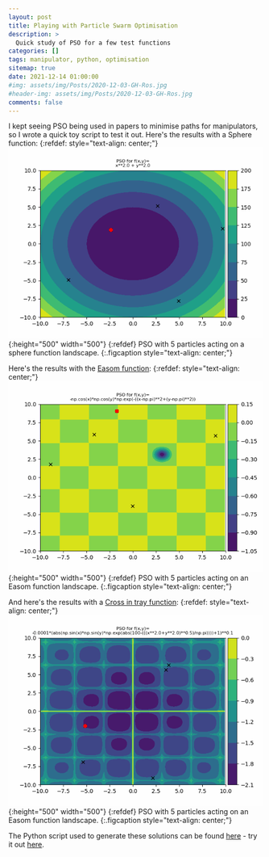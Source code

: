 ```yaml
---
layout: post
title: Playing with Particle Swarm Optimisation
description: >
  Quick study of PSO for a few test functions
categories: []
tags: manipulator, python, optimisation
sitemap: true
date: 2021-12-14 01:00:00
#img: assets/img/Posts/2020-12-03-GH-Ros.jpg
#header-img: assets/img/Posts/2020-12-03-GH-Ros.jpg
comments: false
---
```

I kept seeing PSO being used in papers to minimise paths for manipulators, so I wrote a quick toy script to test it out. Here's the results with a Sphere function:
{:refdef: style="text-align: center;"}
![Sphere function PSO](/assets/img/Posts/2021-12-14-pso_Sphere_fn.gif){:height="500" width="500"}
{:refdef}
PSO with 5 particles acting on a sphere function landscape.
{:.figcaption style="text-align: center;"}

Here's the results with the [Easom function](http://www.geatbx.com/ver_3_3/fcneaso.html):
{:refdef: style="text-align: center;"}
![Easom function PSO](/assets/img/Posts/2021-12-14-pso_Easom_fn.gif){:height="500" width="500"}
{:refdef}
PSO with 5 particles acting on an Easom function landscape.
{:.figcaption style="text-align: center;"}

And here's the results with a [Cross in tray function](https://commons.wikimedia.org/wiki/File:Cross-in-tray_function.pdf):
{:refdef: style="text-align: center;"}
![Easom function PSO](/assets/img/Posts/2021-12-14-pso_Cross_in_tray_fn.gif){:height="500" width="500"}
{:refdef}
PSO with 5 particles acting on an Easom function landscape.
{:.figcaption style="text-align: center;"}

The Python script used to generate these solutions can be found <a href="https://samwilcock.xyz/Files/PSO.py" target="_top_">here</a> - try it out [here](https://colab.research.google.com/drive/1SKBLOPDrIasRo3Bnb9pxI0MQT34XD2B-?usp=sharing).






